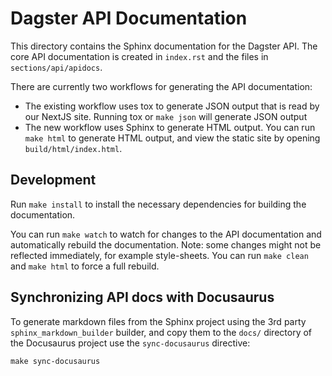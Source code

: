 # Dagster API Documentation

This directory contains the Sphinx documentation for the Dagster API.
The core API documentation is created in `index.rst` and the files in `sections/api/apidocs`.

There are currently two workflows for generating the API documentation:

- The existing workflow uses tox to generate JSON output that is read by our NextJS
site. Running tox or `make json` will generate JSON output
- The new workflow uses Sphinx to generate HTML output. You can run `make html`
to generate HTML output, and view the static site by opening `build/html/index.html`.

## Development

Run `make install` to install the necessary dependencies for building the documentation.

You can run `make watch` to watch for changes to the API documentation and automatically rebuild the documentation.
Note: some changes might not be reflected immediately, for example style-sheets. 
You can run `make clean` and `make html` to force a full rebuild.

## Synchronizing API docs with Docusaurus

To generate markdown files from the Sphinx project using the 3rd party `sphinx_markdown_builder` builder, and copy them to the `docs/` directory of the Docusaurus project use the `sync-docusaurus` directive:

```
make sync-docusaurus
```
